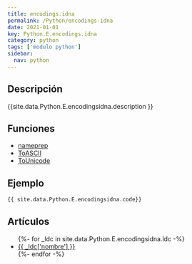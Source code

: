 ```yaml
---
title: encodings.idna
permalink: /Python/encodings-idna
date: 2021-01-01
key: Python.E.encodings.idna
category: python
tags: ['modulo python']
sidebar: 
  nav: python
---
```


## Descripción
{{site.data.Python.E.encodingsidna.description }}

## Funciones
* [nameprep](/Python/encodings-idna/nameprep/)
* [ToASCII](/Python/encodings-idna/ToASCII/)
* [ToUnicode](/Python/encodings-idna/ToUnicode/)

## Ejemplo
~~~python
{{ site.data.Python.E.encodingsidna.code}}
~~~

## Artículos
<ul>
{%- for _ldc in site.data.Python.E.encodingsidna.ldc -%}
   <li>
       <a href="{{_ldc['url'] }}">{{ _ldc['nombre'] }}</a>
   </li>
{%- endfor -%}
</ul>
